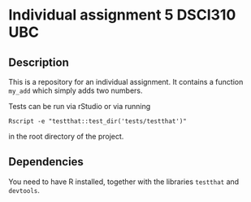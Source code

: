 # Individual assignment 5 DSCI310 UBC

## Description

This is a repository for an individual assignment. It contains a function `my_add` which simply adds two numbers.

Tests can be run via rStudio or via running 

`Rscript -e "testthat::test_dir('tests/testthat')"`

in the root directory of the project.

## Dependencies

You need to have R installed, together with the libraries `testthat` and `devtools`.
